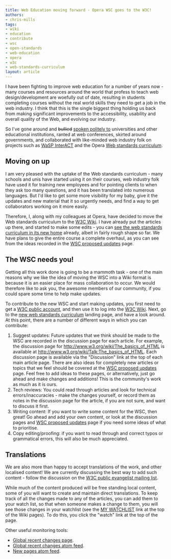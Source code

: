 ```yaml
---
title: Web Education moving forward - Opera WSC goes to the W3C!
authors:
- chris-mills
tags:
- wiki
- education
- contribute
- wsc
- open-standards
- web-education
- opera
- w3c
- web-standards-curriculum
layout: article
---
```

<p>I have been fighting to improve web education for a number of years now - many courses and resources around the world that profess to teach web design/development are woefully out of date, resulting in students completing courses without the real world skills they need to get a job in the web industry. I think that this is the single biggest thing holding us back from making significant improvements to the accessibility, usability and overall quality of the Web, and evolving our industry.</p>

 <p>So I&#39;ve gone around and <del>bullied</del> <ins>spoken politely to</ins> universities and other educational institutions, ranted at web conferences, skirted around governments, and collaborated with like-minded web industry folk on projects such as <a href="http://interact.webstandards.org/">WaSP InterACT</a> and the Opera <a href="http://dev.opera.com/articles/view/1-introduction-to-the-web-standards-cur/">Web standards curriculum</a>. </p>

 <h2>Moving on up</h2>

 <p>I am very pleased with the uptake of the Web standards curriculum - many schools and unis have started using it on their courses, web industry folk have used it for training new employees and for pointing clients to when they ask too many questions, and it has been translated into numerous languages. But I&#39;d like to get some more visibility for my baby, give it the updates and new material that it so urgently needs, and find a way to get collaborators working on it more easily.</p>

 <p>Therefore, I, along with my colleagues at Opera, have decided to move the Web standards curriculum to the <a href="http://www.w3.org/wiki/Main_Page">W3C Wiki</a>. I have already put the articles up there, and started to make some edits - you can <a href="http://www.w3.org/wiki/Web_Standards_Curriculum">see the web standards curriculum in its new home</a> already, albeit in fairly rough shape so far. We have plans to give the entire course a complete overhaul, as you can see from the ideas recorded in the <a href="http://www.w3.org/wiki/WSC_proposed_updates">WSC proposed updates</a> page.</p>

 <h2>The WSC needs you!</h2>

 <p>Getting all this work done is going to be a mammoth task - one of the main reasons why we like the idea of moving the WSC into a Wiki format is because it is an easier place for mass collaboration to occur. We would therefore like to ask you, the awesome members of our community, if you could spare some time to help make updates.</p>

 <p>To contribute to the new WSC and start making updates, you first need to get a <a href="http://www.w3.org/Help/Account/Request/Public">W3C public account</a>, and then use it to log into the <a href="http://www.w3.org/wiki/Main_Page">W3C Wiki</a>. Next, go to the <a href="http://www.w3.org/wiki/Web_Standards_Curriculum">new web standards curriculum</a> landing page, and have a look around. At this point, there are a number of different ways in which you can contribute:</p>

 <ol>
   <li>Suggest updates: Future updates that we think should be made to the WSC are recorded in the discussion page for each article. For example, the discussion page for <a href="http://www.w3.org/wiki/The_basics_of_HTML">http://www.w3.org/wiki/The_basics_of_HTML</a> is available at <a href="http://www.w3.org/wiki/Talk:The_basics_of_HTML">http://www.w3.org/wiki/Talk:The_basics_of_HTML</a>. Each discussion page is available via the &quot;Discussion&quot; link at the top of each main article page. There are also ideas for completely new articles or topics that we feel should be covered at the <a href="http://www.w3.org/wiki/WSC_proposed_updates">WSC proposed updates</a> page. Feel free to add ideas to these pages, or alternatively, just go ahead and make changes and additions! This is the community&#39;s work as much as it is ours.</li>
   <li>Tech reviews: You could read through articles and look for technical errors/inaccuracies - make the changes yourself, or record them as notes in the discussion page for the article, if you are not sure, and want to discuss it first.</li>
   <li>Writing content: If you want to write some content for the WSC, then great! Go ahead and add your own content, or look at the discussion pages and <a href="http://www.w3.org/wiki/WSC_proposed_updates">WSC proposed updates</a> page if you need some ideas of what to prioritise.</li>
   <li>Copy editing/proofing: if you want to read through and correct typos or grammatical errors, this will also be much appreciated.</li>
 </ol>

 <h2>Translations</h2>

 <p>We are also more than happy to accept translations of the work, and other localised content! We are currently discussing the best way to add such content - follow the discussion on the <a href="http://lists.w3.org/Archives/Public/public-evangelist/2011Jul/0002.html">W3C public evangelist mailing list</a>.</p>

 <p>While much of the content produced will be free standing local content, some of you will want to create and maintain direct translations. To keep track of all the changes made to any of the articles, you can add them to your watch list, so that when someone makes a change to them, you will see those changes in your watchlist (see the <a href="http://www.w3.org/wiki/Special:Watchlist">MY WATCHLIST</a> link at the top of the Wiki pages). To do this, you click the &quot;watch&quot; link at the top of the page.</p>

 <p>Other useful monitoring tools:</p>

 <ul>
   <li><a href="http://www.w3.org/wiki/Special:RecentChanges">Global recent changes page</a>.</li>
   <li><a href="http://www.w3.org/wiki/index.php?title=Special:RecentChanges&amp;feed=atom">Global recent changes atom feed</a>.</li>
   <li><a href="http://www.w3.org/wiki/index.php?title=Special:NewPages&amp;feed=atom&amp;namespace=0">New pages atom feed</a>.</li>
 </ul>
